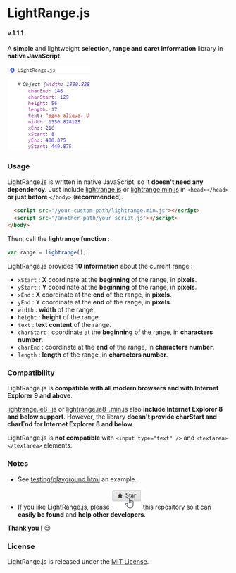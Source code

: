 # LightRange.js
#### v.1.1.1

A **simple** and lightweight **selection, range and caret information** library in **native JavaScript**.

![](doc/assets/screenshot.png)



### Usage

LightRange.js is written in native JavaScript, so it **doesn't need any dependency**.
Just include [lightrange.js](lightrange.js) or [lightrange.min.js](lightrange.min.js) in `<head></head>` **or just before** `</body>` (**recommended**).

```html
  <script src="/your-custom-path/lightrange.min.js"></script>
  <script src="/another-path/your-script.js"></script>
</body>
```



Then, call the **lightrange function** :

```javascript
var range = lightrange();
```



LightRange.js provides **10 information** about the current range :

* `xStart` : **X** coordinate at the **beginning** of the range, in **pixels**.
* `yStart` : **Y** coordinate at the **beginning** of the range, in **pixels**.
* `xEnd` : **X** coordinate at the **end** of the range, in **pixels**.
* `yEnd` : **Y** coordinate at the **end** of the range, in **pixels**.
* `width` : **width** of the range.
* `height` : **height** of the range.
* `text` : **text content** of the range.
* `charStart` : coordinate at the **beginning** of the range, in **characters number**.
* `charEnd` : coordinate at the **end** of the range, in **characters number**.
* `length` : **length** of the range, in **characters number**.



### Compatibility

LightRange.js is **compatible with all modern browsers and with Internet Explorer 9 and above**.

[lightrange.ie8-.js](lightrange.ie8-.js) or [lightrange.ie8-.min.js](lightrange.ie8-.min.js) also **include Internet Explorer 8 and below support**. However, the library **doesn't provide charStart and charEnd for Internet Explorer 8 and below**.

LightRange.js is **not compatible** with `<input type="text" />` and `<textarea></textarea>` elements.



### Notes

* See [testing/playground.html](testing/playground.html) an example.

* If you like LightRange.js, please ![](doc/assets/star-repo.png) this repository so it can **easily be found** and **help other developers**.

**Thank you !** :wink:



### License

LightRange.js is released under the [MIT License](LICENSE).
